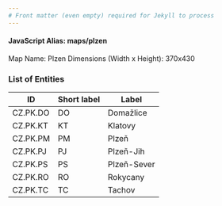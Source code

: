 ```yaml
---
# Front matter (even empty) required for Jekyll to process
---
```


#### JavaScript Alias: maps/plzen

Map Name: Plzen
Dimensions (Width x Height): 370x430





### List of Entities

ID | Short label | Label
---|---|---|
CZ.PK.DO|DO|Domažlice
CZ.PK.KT|KT|Klatovy
CZ.PK.PM|PM|Plzeň
CZ.PK.PJ|PJ|Plzeň-Jih
CZ.PK.PS|PS|Plzeň-Sever
CZ.PK.RO|RO|Rokycany
CZ.PK.TC|TC|Tachov

